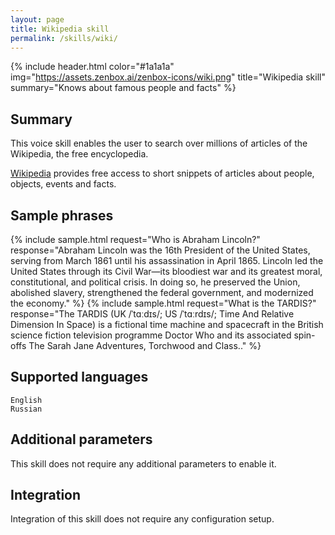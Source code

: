 ```yaml
---
layout: page
title: Wikipedia skill
permalink: /skills/wiki/
---
```


{% include header.html color="#1a1a1a" img="https://assets.zenbox.ai/zenbox-icons/wiki.png" title="Wikipedia skill" summary="Knows about famous people and facts" %}

## Summary
This voice skill enables the user to search over millions of articles of the Wikipedia, the free encyclopedia.

[Wikipedia](https://en.wikipedia.org/wiki/Main_Page) provides free access to short snippets of articles about people, objects, events and facts. 

## Sample phrases
{% include sample.html request="Who is Abraham Lincoln?" response="Abraham Lincoln was the 16th President of the United States, serving from March 1861 until his assassination in April 1865. Lincoln led the United States through its Civil War—its bloodiest war and its greatest moral, constitutional, and political crisis. In doing so, he preserved the Union, abolished slavery, strengthened the federal government, and modernized the economy." %}
{% include sample.html request="What is the TARDIS?" response="The TARDIS (UK /ˈtɑːdɪs/; US /ˈtɑːrdɪs/; Time And Relative Dimension In Space) is a fictional time machine and spacecraft in the British science fiction television programme Doctor Who and its associated spin-offs The Sarah Jane Adventures, Torchwood and Class.." %}

## Supported languages
`English`  
`Russian`

## Additional parameters
This skill does not require any additional parameters to enable it.

## Integration
Integration of this skill does not require any configuration setup.